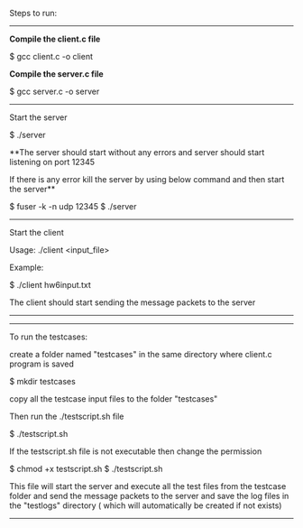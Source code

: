Steps to run:
**************************************

**Compile the client.c file**

$ gcc client.c -o client

**Compile the server.c file**

$ gcc server.c -o server

-----------------------------------------------------------

Start the server

$ ./server

**The server should start without any errors and server should start listening on port 12345

If there is any error kill the server by using below command and then start the server**

$ fuser -k -n udp 12345
$ ./server

-------------------------------------------------------------

Start the client

Usage: ./client <input_file>

Example:

$ ./client hw6input.txt

The client should start sending the message packets to the server

----------------------------------------------------------------
----------------------------------------------------------------

To run the testcases:

create a folder named "testcases" in the same directory where client.c program is saved

$ mkdir testcases

copy all the testcase input files to the folder "testcases"

Then run the ./testscript.sh file

$ ./testscript.sh


If the testscript.sh file is not executable then change the permission

$ chmod +x testscript.sh
$ ./testscript.sh


This file will start the server and execute all the test files from the testcase folder and send the message packets to the server and save the log files 
in the "testlogs" directory ( which will automatically be created if not exists)

-------------------------------------------------------------------------------------------------------------------------------------------------------------------